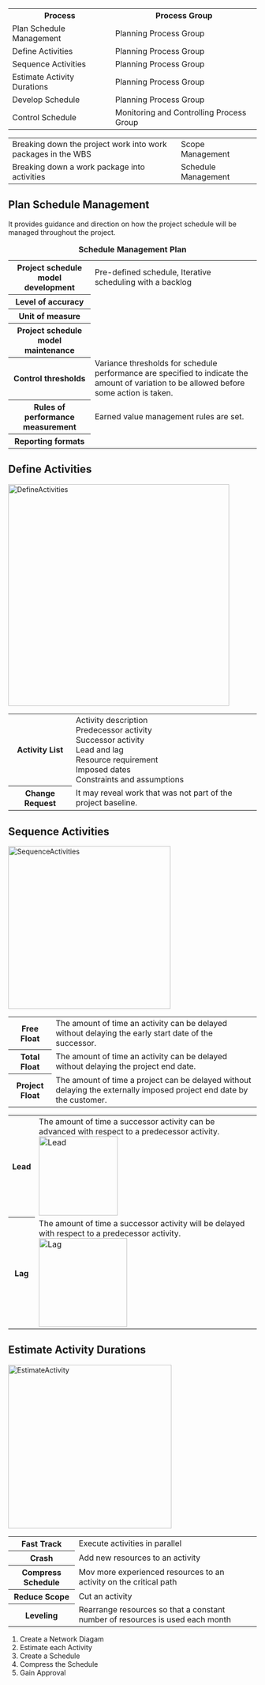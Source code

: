 <table>
<tr><th>Process</th><th>Process Group</th></tr>
<tr><td>Plan Schedule Management</td><td>Planning Process Group</td></tr>
<tr><td>Define Activities</td><td>Planning Process Group</td></tr>
<tr><td>Sequence Activities</td><td>Planning Process Group</td></tr>
<tr><td>Estimate Activity Durations</td><td>Planning Process Group</td></tr>
<tr><td>Develop Schedule</td><td>Planning Process Group</td></tr>
<tr><td>Control Schedule</td><td>Monitoring and Controlling Process Group</td></tr>
</table>

<table>
<tr><td>Breaking down the project work into work packages in the WBS</td><td>Scope Management</td></tr>
<tr><td>Breaking down a work package into activities</td><td>Schedule Management</td></tr>
</table>

<h2>Plan Schedule Management</h2>
It provides guidance and direction on how the project schedule will be managed throughout the project.<br>

<table>
  <caption><b>Schedule Management Plan</b></caption>
  <tr><th>Project schedule model development</th><td>Pre-defined schedule, Iterative scheduling with a backlog</td></tr>
  <tr><th>Level of accuracy</th><td></td></tr>
  <tr><th>Unit of measure</th><td></td></tr>
  <tr><th>Project schedule model maintenance</th><td></td></tr>
  <tr><th>Control thresholds</th><td>Variance thresholds for schedule performance are specified to indicate the amount of variation to be allowed before some action is taken.</td></tr>
  <tr><th>Rules of performance measurement</th><td>Earned value management rules are set.</td></tr>
  <tr><th>Reporting formats</th><td></td></tr>
</table>

<h2>Define Activities</h2>
<img width="448" alt="DefineActivities" src="https://user-images.githubusercontent.com/3501210/103493756-7de1f580-4e76-11eb-8767-c47ca18bc6d7.PNG">

<table>
  <tr><th>Activity List</th><td>Activity description<br>Predecessor activity<br>Successor activity<br>Lead and lag<br>Resource requirement<br>Imposed dates<br>Constraints and assumptions</td></tr>
  <tr><th>Change Request</th><td>It may reveal work that was not part of the project baseline.</td></tr>
</table>

<h2>Sequence Activities</h2>
<img width="329" alt="SequenceActivities" src="https://user-images.githubusercontent.com/3501210/103494110-7facb880-4e78-11eb-8c09-4f69dd883070.PNG">

<table>
<tr><th>Free Float</th><td>The amount of time an activity can be delayed without delaying the early start date of the successor.</td></tr>
<tr><th>Total Float</th><td>The amount of time an activity can be delayed without delaying the project end date.</td></tr>
<tr><th>Project Float</th><td>The amount of time a project can be delayed without delaying the externally imposed project end date by the customer.</td></tr>
</table>

<table>
  <tr><th>Lead</th>
    <td>
      The amount of time a successor activity can be advanced with respect to a predecessor activity.
      <br>
    <img width="160" alt="Lead" src="https://user-images.githubusercontent.com/3501210/103494371-e67ea180-4e79-11eb-8af2-a96ec7ef1274.PNG">
    </td></tr>
  <tr><th>Lag</th>
    <td>
      The amount of time a successor activity will be delayed with respect to a predecessor activity.
      <br>
      <img width="179" alt="Lag" src="https://user-images.githubusercontent.com/3501210/103494533-9fdd7700-4e7a-11eb-9c3a-c17fb939c634.PNG">
</table>
  
<h2>Estimate Activity Durations</h2>
<img width="331" alt="EstimateActivity" src="https://user-images.githubusercontent.com/3501210/103496023-0a44e600-4e80-11eb-9368-da1fb0e5c2ad.PNG">

<table>
<tr><th>Fast Track</th><td>Execute activities in parallel</td></tr>
<tr><th>Crash</th><td>Add new resources to an activity</td></tr>
<tr><th>Compress Schedule</th><td>Mov more experienced resources to an activity on the critical path</td></tr>
<tr><th>Reduce Scope</th><td>Cut an activity</td></tr>
<tr><th>Leveling</th><td>Rearrange resources so that a constant number of resources is used each month</td></tr>
</table>

1. Create a Network Diagam<br>
2. Estimate each Activity<br>
3. Create a Schedule<br>
4. Compress the Schedule<br>
5. Gain Approval
